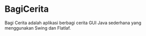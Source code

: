 # BagiCerita
Bagi Cerita adalah aplikasi berbagi cerita GUI Java sederhana yang menggunakan Swing dan Flatlaf.
